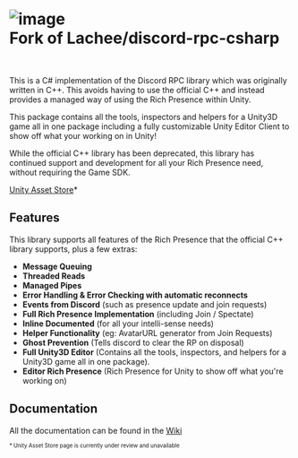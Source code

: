 
![image](https://user-images.githubusercontent.com/56821719/114870480-855f5600-9df8-11eb-9d72-e764a5895773.png)
<br />
Fork of Lachee/discord-rpc-csharp
<br />
======
<br />

This is a C# implementation of the Discord RPC library which was originally written in C++. This avoids having to use the official C++ and instead provides a managed way of using the Rich Presence within Unity.

This package contains all the tools, inspectors and helpers for a Unity3D game all in one package including a fully customizable Unity Editor Client to show off what your working on in Unity! 

While the official C++ library has been deprecated, this library has continued support and development for all your Rich Presence need, without requiring the Game SDK.

[Unity Asset Store](http://u3d.as/2uii)*



## Features
This library supports all features of the Rich Presence that the official C++ library supports, plus a few extras:

* **Message Queuing**
* **Threaded Reads**
* **Managed Pipes**
* **Error Handling & Error Checking with automatic reconnects**
* **Events from Discord** (such as presence update and join requests)
* **Full Rich Presence Implementation** (including Join / Spectate)
* **Inline Documented** (for all your intelli-sense needs)
* **Helper Functionality** (eg: AvatarURL generator from Join Requests)
* **Ghost Prevention** (Tells discord to clear the RP on disposal)
* **Full Unity3D Editor** (Contains all the tools, inspectors, and helpers for a Unity3D game all in one package).
* **Editor Rich Presence** (Rich Presence for Unity to show off what you're working on)

## Documentation
All the documentation can be found in the [Wiki](https://github.com/fenwikk/unity-discord-rpc/wiki "Unity Discord RPC Wiki")

<sup><sub>* Unity Asset Store page is currently under review and unavailable </sub></sup>
